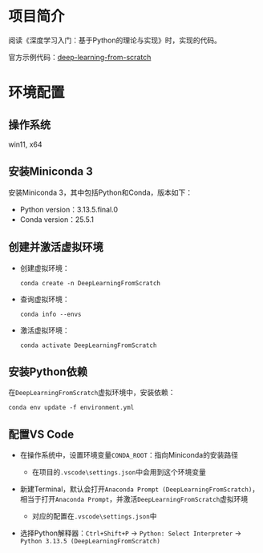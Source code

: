 # 项目简介

阅读《深度学习入门：基于Python的理论与实现》时，实现的代码。

官方示例代码：[deep-learning-from-scratch](https://github.com/oreilly-japan/deep-learning-from-scratch)

# 环境配置

## 操作系统

win11, x64

## 安装Miniconda 3

安装Miniconda 3，其中包括Python和Conda，版本如下：
- Python version：3.13.5.final.0
- Conda version：25.5.1

## 创建并激活虚拟环境

- 创建虚拟环境：
    ```
    conda create -n DeepLearningFromScratch
    ```

- 查询虚拟环境：
    ```
    conda info --envs
    ```

- 激活虚拟环境：
    ```
    conda activate DeepLearningFromScratch
    ```

## 安装Python依赖

在`DeepLearningFromScratch`虚拟环境中，安装依赖：
```
conda env update -f environment.yml
```

## 配置VS Code

- 在操作系统中，设置环境变量`CONDA_ROOT`：指向Miniconda的安装路径
    - 在项目的`.vscode\settings.json`中会用到这个环境变量

- 新建Terminal，默认会打开`Anaconda Prompt (DeepLearningFromScratch)`，相当于打开`Anaconda Prompt`，并激活`DeepLearningFromScratch`虚拟环境
    - 对应的配置在`.vscode\settings.json`中


- 选择Python解释器：`Ctrl+Shift+P` -> `Python: Select Interpreter` -> `Python 3.13.5 (DeepLearningFromScratch)`
